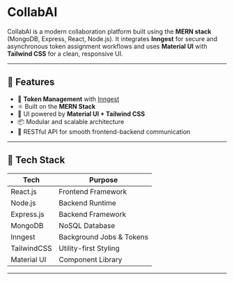 # CollabAI

CollabAI is a modern collaboration platform built using the **MERN stack** (MongoDB, Express, React, Node.js). It integrates **Inngest** for secure and asynchronous token assignment workflows and uses **Material UI** with **Tailwind CSS** for a clean, responsive UI.

---

## 🚀 Features

- 🔐 **Token Management** with [Inngest](https://www.inngest.com/)
- ⚛️ Built on the **MERN Stack**
- 🎨 UI powered by **Material UI + Tailwind CSS**
- 📦 Modular and scalable architecture
- 🔄 RESTful API for smooth frontend-backend communication

---

## 🧱 Tech Stack

| Tech        | Purpose                      |
|-------------|------------------------------|
| React.js    | Frontend Framework           |
| Node.js     | Backend Runtime              |
| Express.js  | Backend Framework            |
| MongoDB     | NoSQL Database               |
| Inngest     | Background Jobs & Tokens     |
| TailwindCSS | Utility-first Styling        |
| Material UI | Component Library            |

---
